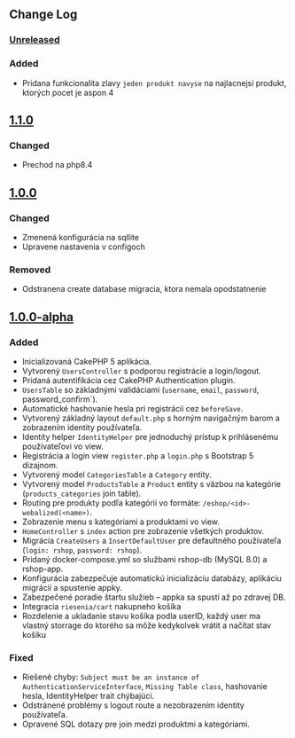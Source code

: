 ## Change Log
### [Unreleased][unreleased]

### Added
- Pridana funkcionalita zlavy `jeden produkt navyse` na najlacnejsi produkt, ktorých pocet je aspon 4

## [1.1.0]
### Changed
- Prechod na php8.4

## [1.0.0]
### Changed
- Zmenená konfigurácia na sqllite
- Upravene nastavenia v configoch

### Removed
- Odstranena create database migracia, ktora nemala opodstatnenie

## [1.0.0-alpha]
### Added
- Inicializovaná CakePHP 5 aplikácia.
- Vytvorený `UsersController` s podporou registrácie a login/logout.
- Pridaná autentifikácia cez CakePHP Authentication plugin.
- `UsersTable` so základnými validáciami (`username`, `email`, `password`, password_confirm`).
- Automatické hashovanie hesla pri registrácii cez `beforeSave`.
- Vytvorený základný layout `default.php` s horným navigačným barom a zobrazením identity používateľa.
- Identity helper `IdentityHelper` pre jednoduchý prístup k prihlásenému používateľovi vo view.
- Registrácia a login view `register.php` a `login.php` s Bootstrap 5 dizajnom.
- Vytvorený model `CategoriesTable` a `Category` entity.
- Vytvorený model `ProductsTable` a `Product` entity s väzbou na kategórie (`products_categories` join table).
- Routing pre produkty podľa kategórií vo formáte: `/eshop/<id>-webalized(<name>)`.
- Zobrazenie menu s kategóriami a produktami vo view.
- `HomeController` s `index` action pre zobrazenie všetkých produktov.
- Migrácia `CreateUsers` a `InsertDefaultUser` pre defaultného používateľa (`login: rshop`, `password: rshop`).
- Pridaný docker-compose.yml so službami rshop-db (MySQL 8.0) a rshop-app.
- Konfigurácia zabezpečuje automatickú inicializáciu databázy, aplikáciu migrácií a spustenie appky.
- Zabezpečené poradie štartu služieb – appka sa spustí až po zdravej DB.
- Integracia `riesenia/cart` nakupneho košíka
- Rozdelenie a ukladanie stavu košíka podla userID, každý user ma vlastný storrage do ktorého sa môže kedykolvek vrátit a načítat stav košíku

### Fixed
- Riešené chyby: `Subject must be an instance of AuthenticationServiceInterface`, `Missing Table class`, hashovanie hesla, IdentityHelper trait chýbajúci.
- Odstránené problémy s logout route a nezobrazením identity používateľa.
- Opravené SQL dotazy pre join medzi produktmi a kategóriami.

[unreleased]: https://github.com/digilopment/rshop/compare/1.1.0...master
[1.1.0]: https://github.com/digilopment/rshop/compare/1.0.0...1.1.0
[1.0.0]: https://github.com/digilopment/rshop/compare/1.0.0-alpha...1.0.0
[1.0.0-alpha]: https://github.com/digilopment/rshop/commit/412dd73...1.0.0-alpha
